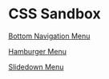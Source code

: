 # CSS Sandbox

[Bottom Navigation Menu](https://github.com/jarrettmeyer/css-sandbox/tree/master/bottom-nav-menu)

[Hamburger Menu](https://github.com/jarrettmeyer/css-sandbox/tree/master/hamburger-menu)

[Slidedown Menu](https://github.com/jarrettmeyer/css-sandbox/tree/master/slidedown-menu)

